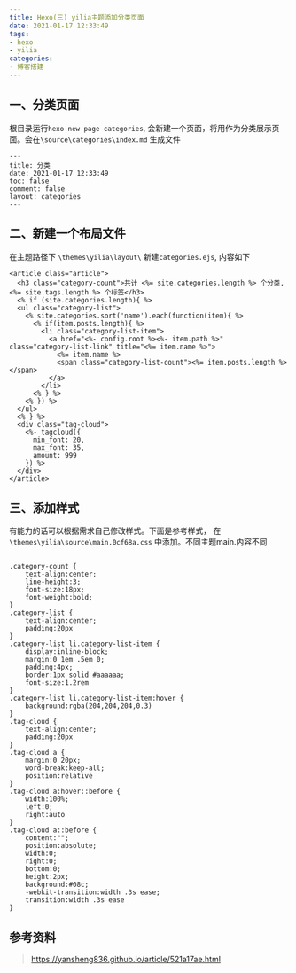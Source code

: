 ```yaml
---
title: Hexo(三) yilia主题添加分类页面
date: 2021-01-17 12:33:49
tags:
- hexo
- yilia
categories:
- 博客搭建
---
```


## 一、分类页面

根目录运行` hexo new page categories `, 会新建一个页面，将用作为分类展示页面。会在` \source\categories\index.md ` 生成文件

```
---
title: 分类
date: 2021-01-17 12:33:49
toc: false
comment: false
layout: categories
---
```

<!--more-->
##  二、新建一个布局文件

在主题路径下  ` \themes\yilia\layout\ `  新建` categories.ejs `, 内容如下

```
<article class="article">
  <h3 class="category-count">共计 <%= site.categories.length %> 个分类, <%= site.tags.length %> 个标签</h3>
  <% if (site.categories.length){ %>
  <ul class="category-list">
    <% site.categories.sort('name').each(function(item){ %>
      <% if(item.posts.length){ %>
        <li class="category-list-item">
          <a href="<%- config.root %><%- item.path %>" class="category-list-link" title="<%= item.name %>">
            <%= item.name %>
            <span class="category-list-count"><%= item.posts.length %></span>
          </a>
        </li>
      <% } %>
    <% }) %>
  </ul>
  <% } %>
  <div class="tag-cloud">
    <%- tagcloud({
      min_font: 20, 
      max_font: 35, 
      amount: 999
    }) %>
  </div>
</article>
```

## 三、添加样式

有能力的话可以根据需求自己修改样式。下面是参考样式， 在` \themes\yilia\source\main.0cf68a.css ` 中添加。不同主题main.内容不同

```

.category-count {
	text-align:center;
	line-height:3;
	font-size:18px;
	font-weight:bold;
}
.category-list {
	text-align:center;
	padding:20px
}
.category-list li.category-list-item {
	display:inline-block;
	margin:0 1em .5em 0;
	padding:4px;
	border:1px solid #aaaaaa;
	font-size:1.2rem
}
.category-list li.category-list-item:hover {
	background:rgba(204,204,204,0.3)
}
.tag-cloud {
	text-align:center;
	padding:20px
}
.tag-cloud a {
	margin:0 20px;
	word-break:keep-all;
	position:relative
}
.tag-cloud a:hover::before {
	width:100%;
	left:0;
	right:auto
}
.tag-cloud a::before {
	content:"";
	position:absolute;
	width:0;
	right:0;
	bottom:0;
	height:2px;
	background:#08c;
	-webkit-transition:width .3s ease;
	transition:width .3s ease
}
```

## 参考资料

> https://yansheng836.github.io/article/521a17ae.html
